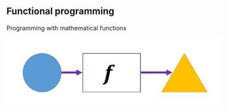 ## Functional programming 

Programming with mathematical functions

![Functional programming](./content/functional/general/functional.png)